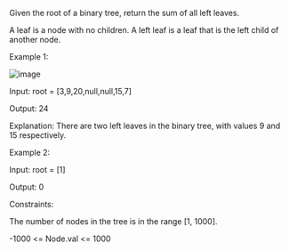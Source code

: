 Given the root of a binary tree, return the sum of all left leaves.

A leaf is a node with no children. A left leaf is a leaf that is the left child of another node.

Example 1:

![image](https://github.com/PrithivRaaj/Python_LeetCode_Problems/assets/111727780/85edfd51-e436-4c52-966c-241cebdecec5)



Input: root = [3,9,20,null,null,15,7]

Output: 24

Explanation: There are two left leaves in the binary tree, with values 9 and 15 respectively.

Example 2:

Input: root = [1]

Output: 0
 

Constraints:

The number of nodes in the tree is in the range [1, 1000].

-1000 <= Node.val <= 1000
